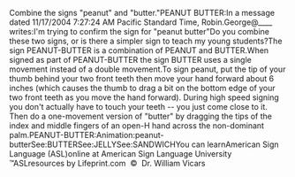 Combine the signs "peanut" and "butter."PEANUT BUTTER:In a message dated 11/17/2004 7:27:24 AM Pacific Standard Time, 
      Robin.George@____ writes:I'm trying to confirm the sign for "peanut butter"Do you combine these two signs, or is there a simpler sign 
      to teach my young students?The sign PEANUT-BUTTER is a combination of PEANUT and BUTTER.When signed as part of PEANUT-BUTTER the sign BUTTER uses a single movement 
    instead of a double movement.To sign peanut, put the tip of your thumb behind your two front teeth then move your hand 
  forward about 6 inches (which causes the thumb to drag a bit on the bottom 
  edge of your two front teeth as you move the hand forward). During high speed 
	signing you don't actually have to touch your teeth -- you just come close 
	to it. Then do a one-movement version of "butter" by dragging the tips of 
	the index and middle fingers of an open-H hand across the non-dominant palm.PEANUT-BUTTER:Animation:peanut-butterSee:BUTTERSee:JELLYSee:SANDWICHYou can learnAmerican Sign Language (ASL)online at American Sign Language University ™ASLresources by Lifeprint.com  ©  Dr. William Vicars